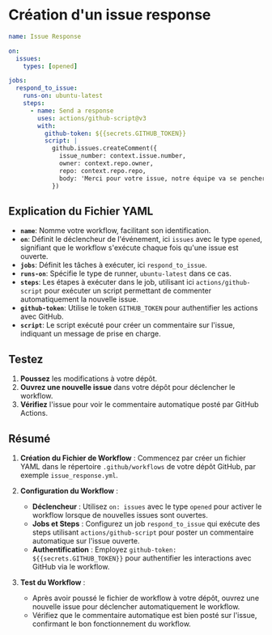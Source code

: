 # Création d'un issue response

```yaml
name: Issue Response

on:
  issues:
    types: [opened]

jobs:
  respond_to_issue:
    runs-on: ubuntu-latest
    steps:
      - name: Send a response
        uses: actions/github-script@v3
        with:
          github-token: ${{secrets.GITHUB_TOKEN}}
          script: |
            github.issues.createComment({
              issue_number: context.issue.number,
              owner: context.repo.owner,
              repo: context.repo.repo,
              body: 'Merci pour votre issue, notre équipe va se pencher dessus !'
            })
```

## Explication du Fichier YAML

- **`name`**: Nomme votre workflow, facilitant son identification.
- **`on`**: Définit le déclencheur de l'événement, ici `issues` avec le type `opened`, signifiant que le workflow s'exécute chaque fois qu'une issue est ouverte.
- **`jobs`**: Définit les tâches à exécuter, ici `respond_to_issue`.
- **`runs-on`**: Spécifie le type de runner, `ubuntu-latest` dans ce cas.
- **`steps`**: Les étapes à exécuter dans le job, utilisant ici `actions/github-script` pour exécuter un script permettant de commenter automatiquement la nouvelle issue.
- **`github-token`**: Utilise le token `GITHUB_TOKEN` pour authentifier les actions avec GitHub.
- **`script`**: Le script exécuté pour créer un commentaire sur l'issue, indiquant un message de prise en charge.

## Testez

1. **Poussez** les modifications à votre dépôt.
2. **Ouvrez une nouvelle issue** dans votre dépôt pour déclencher le workflow.
3. **Vérifiez** l'issue pour voir le commentaire automatique posté par GitHub Actions.

## Résumé

1. **Création du Fichier de Workflow** : Commencez par créer un fichier YAML dans le répertoire `.github/workflows` de votre dépôt GitHub, par exemple `issue_response.yml`.

2. **Configuration du Workflow** :

   - **Déclencheur** : Utilisez `on: issues` avec le type `opened` pour activer le workflow lorsque de nouvelles issues sont ouvertes.
   - **Jobs et Steps** : Configurez un job `respond_to_issue` qui exécute des steps utilisant `actions/github-script` pour poster un commentaire automatique sur l'issue ouverte.
   - **Authentification** : Employez `github-token: ${{secrets.GITHUB_TOKEN}}` pour authentifier les interactions avec GitHub via le workflow.

3. **Test du Workflow** :
   - Après avoir poussé le fichier de workflow à votre dépôt, ouvrez une nouvelle issue pour déclencher automatiquement le workflow.
   - Vérifiez que le commentaire automatique est bien posté sur l'issue, confirmant le bon fonctionnement du workflow.

